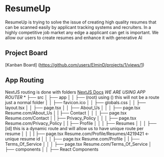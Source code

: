 # ResumeUp
ResumeUp is trying to solve the issue of creating high quality resumes that can be scanned easily by applicant tracking systems and recruiters. In a highly competitive job market any edge a applicant can get is important. We allow our users to create resumes and enhance it with generative AI

## Project Board
[Kanban Board] (https://github.com/users/ElminD/projects/1/views/1)

## App Routing
NextJS routing is done with folders
[NextJS Docs](https://nextjs.org/docs/getting-started/project-structure) *WE ARE USING APP ROUTER*
*
├── src
│   ├── app
│   │   ├── (root) using () this will not be a route just a normal folder
│   │   ├── favicon.ico
│   │   ├── globals.css
│   │   ├── layout.tsx
│   │   ├── page.tsx
│   │   ├── About_Us
│   │   │   ├── page.tsx Resume.com/About_Us 
│   |   ├── Contact
│   │   │   ├── page.tsx Resume.com/Contact
│   |   ├── Privacy_Policy
│   │   │   ├── page.tsx Resume.com/Privacy_Policy
│   |   ├── Profile
│   │   │   ├── Resumes
│   │   │   ├── [id] this is a dynamic route and will allow us to have unique route per resume
│   │   │   |    ├── page.tsx Resume.com/Profile/Resumes/4219421 <- unique resume id 
│   │   │   ├── page.tsx Resume.com/Profile
│   |   ├── Terms_Of_Service
│   │   │   ├── page.tsx Resume.com/Terms_Of_Service
│   ├── components
│   │   ├── React Components 
